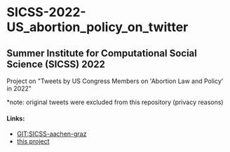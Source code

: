 # SICSS-2022-US_abortion_policy_on_twitter
## Summer Institute for Computational Social Science (SICSS) 2022

Project on "Tweets by US Congress Members on 'Abortion Law and Policy' in 2022"

*note: original tweets were excluded from this repository (privacy reasons)

#### Links:
* [GIT:SICSS-aachen-graz](https://github.com/JanaLasser/SICSS-aachen-graz/)
* [this project](https://github.com/faschmar/SICSS-2022-US_abortion_policy_on_twitter)